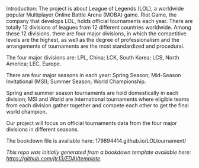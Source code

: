 Introduction:
The project is about League of Legends (LOL), a worldwide popular Multiplayer Online Battle Arena (MOBA) game. 
Riot Game, the company that develops LOL, holds official tournaments each year.
There are totally 12 divisions of leagues from 12 different countries worldwide. Among these 12 divisions, there are four major divisions, in which the competitive levels are the highest, as well as the degree of professionalism and the arrangements of tournaments are the most standardized and procedural. 

The four major divisions are:
LPL, China;
LCK, South Korea;
LCS, North America;
LEC, Europe.

There are four major seasons in each year:
Spring Season;
Mid-Season Invitational (MSI);
Summer Season;
World Championship.

Spring and summer season tournaments are hold domestically in each division;
MSI and World are international tournaments where eligible teams from each division gather together and compete each other to get the final world champion. 

Our project will focus on official tournaments data from the four major divisions in different seasons.

The bookdown file is available here: 179894414.github.io/LOLtournament/

*This repo was initially generated from a bookdown template available here: https://github.com/jtr13/EDAVtemplate.*	



